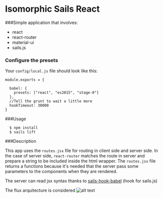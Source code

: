 # Isomorphic Sails React

###Simple application that involves:

* react
* react-router
* material-ui
* sails.js

### Configure the presets 

Your ```config/local.js``` file should look like this:

```
module.exports = {

  babel: {
    presets: ["react", "es2015", "stage-0"]
  },
  //Tell the grunt to wait a little more
  hookTimeout: 30000
}
```

###Usage

```
  $ npm install
  $ sails lift
```

###Description

This app uses the ```routes.jsx``` file for routing in client side and server side. In the case of server side,  ```react-router``` matches the route in server and prepare a string to be included inside the html wrapper.
The ```routes.jsx``` file returns a functions because it's needed that the server pass some parameters to the components when they are rendered.

The server can read jsx syntax thanks to [sails-hook-babel](https://github.com/sane/sails-hook-babel) (hook for sails.js)

The flux arquitecture is considered 
![alt text](http://blog.krawaller.se/img/flux-diagram.png "Flux")
